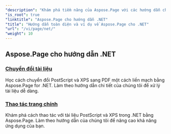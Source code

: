 ```yaml
---
"description": "Khám phá tiềm năng của Aspose.Page với các hướng dẫn chi tiết về cách tạo, thao tác và cải tiến. Nắm vững các kỹ thuật từ cơ bản đến nâng cao một cách dễ dàng."
"is_root": true
"linktitle": "Aspose.Page cho hướng dẫn .NET"
"title": "Hướng dẫn toàn diện và ví dụ về Aspose.Page cho .NET"
"url": "/vi/page/net/"
"weight": 10
---
```


## Aspose.Page cho hướng dẫn .NET 

### [Chuyển đổi tài liệu](./convert-document/)
Học cách chuyển đổi PostScript và XPS sang PDF một cách liền mạch bằng Aspose.Page for .NET. Làm theo hướng dẫn chi tiết của chúng tôi để xử lý tài liệu dễ dàng.
### [Thao tác trang chính](./master-page-manipulation/)
Khám phá cách thao tác với tài liệu PostScript và XPS trong .NET bằng Aspose.Page. Làm theo hướng dẫn của chúng tôi để nâng cao khả năng ứng dụng của bạn.